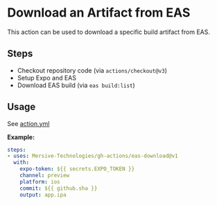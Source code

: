 # Download an Artifact from EAS

This action can be used to download a specific build artifact from EAS.


## Steps

 - Checkout repository code (via `actions/checkout@v3`)
 - Setup Expo and EAS
 - Download EAS build (via `eas build:list`)

## Usage

See [action.yml](action.yml)

**Example:**

```yaml
steps:
- uses: Mersive-Technologies/gh-actions/eas-download@v1
  with:
    expo-token: ${{ secrets.EXPO_TOKEN }}
    channel: preview
    platform: ios
    commit: ${{ github.sha }}
    output: app.ipa
```

